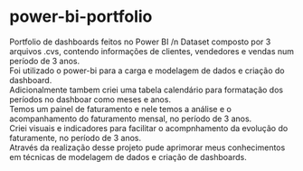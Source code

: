 # power-bi-portfolio
Portfolio de dashboards feitos no Power BI /n
Dataset composto por 3 arquivos .cvs, contendo informações de clientes, vendedores e vendas num período de 3 anos.   
Foi utilizado o power-bi para a carga e modelagem de dados e criação do dashboard.   
Adicionalmente tambem criei uma tabela calendário para formatação dos períodos no dashboar como meses e anos.  
Temos um painel de faturamento e nele temos a análise e o acompanhamento do faturamento mensal, no período de 3 anos.  
Criei visuais e indicadores para facilitar o acompnhamento da evolução do faturamente, no período de 3 anos.  
Através da realização desse projeto pude aprimorar meus conhecimentos em técnicas de modelagem de dados e criação de dashboards.
